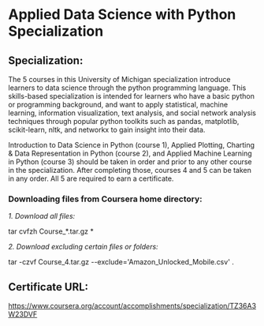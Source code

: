 # Applied Data Science with Python Specialization

## Specialization:
The 5 courses in this University of Michigan specialization introduce learners to data science through the python programming language. This skills-based specialization is intended for learners who have a basic python or programming background, and want to apply statistical, machine learning, information visualization, text analysis, and social network analysis techniques through popular python toolkits such as pandas, matplotlib, scikit-learn, nltk, and networkx to gain insight into their data.

Introduction to Data Science in Python (course 1), Applied Plotting, Charting & Data Representation in Python (course 2), and Applied Machine Learning in Python (course 3) should be taken in order and prior to any other course in the specialization. After completing those, courses 4 and 5 can be taken in any order. All 5 are required to earn a certificate.


### Downloading files from Coursera home directory:
*1. Download all files:*

tar cvfzh Course_*.tar.gz *

*2. Download excluding certain files or folders:*

tar -czvf Course_4.tar.gz --exclude='Amazon_Unlocked_Mobile.csv' .

## Certificate URL:
https://www.coursera.org/account/accomplishments/specialization/TZ36A3W23DVF
